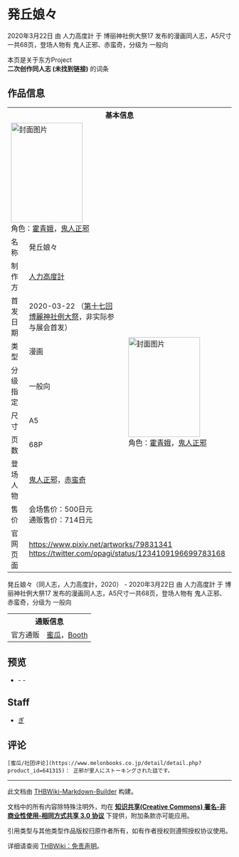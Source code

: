 # 発丘娘々

<!-- source html: G:\repos\THBWiki-Markdown-Builder\THBWikiMarkdown\Temp\main\3\34\ns0%3A%E7%99%BA%E4%B8%98%E5%A8%98%E3%80%85.html -->

2020年3月22日 由 人力高度計 于 博丽神社例大祭17 发布的漫画同人志，A5尺寸一共68页，登场人物有 鬼人正邪、赤蛮奇，分级为 一般向

本页是关于东方Project  
 **二次创作同人志 (未找到链接)** 的词条
## 作品信息

<table><tbody><tr><th colspan="3">基本信息</th></tr><tr><td class="cover-artwork-mobile" colspan="2"><a href="./文件-発丘娘々封面.jpg.md" class="image" title="封面图片"><img alt="封面图片" src="https://upload.thwiki.cc/thumb/b/bd/%E7%99%BA%E4%B8%98%E5%A8%98%E3%80%85%E5%B0%81%E9%9D%A2.jpg/161px-%E7%99%BA%E4%B8%98%E5%A8%98%E3%80%85%E5%B0%81%E9%9D%A2.jpg" decoding="async" loading="lazy" width="161" height="224" srcset="https://upload.thwiki.cc/thumb/b/bd/%E7%99%BA%E4%B8%98%E5%A8%98%E3%80%85%E5%B0%81%E9%9D%A2.jpg/241px-%E7%99%BA%E4%B8%98%E5%A8%98%E3%80%85%E5%B0%81%E9%9D%A2.jpg 1.5x, https://upload.thwiki.cc/thumb/b/bd/%E7%99%BA%E4%B8%98%E5%A8%98%E3%80%85%E5%B0%81%E9%9D%A2.jpg/321px-%E7%99%BA%E4%B8%98%E5%A8%98%E3%80%85%E5%B0%81%E9%9D%A2.jpg 2x" data-file-width="800" data-file-height="1115"></a><div class="cover-char">角色：<a href="./霍青娥.md" title="霍青娥">霍青娥</a>，<a href="./鬼人正邪.md" title="鬼人正邪">鬼人正邪</a></div></td>
</tr><tr><td class="label">名称</td><td colspan="2"> 発丘娘々 </td></tr><tr><td class="label">制作方</td><td><a href="./人力高度計.md" title="人力高度計">人力高度計</a></td><td class="cover-artwork" rowspan="8" style="min-width:224px;"><a href="./文件-発丘娘々封面.jpg.md" class="image" title="封面图片"><img alt="封面图片" src="https://upload.thwiki.cc/thumb/b/bd/%E7%99%BA%E4%B8%98%E5%A8%98%E3%80%85%E5%B0%81%E9%9D%A2.jpg/161px-%E7%99%BA%E4%B8%98%E5%A8%98%E3%80%85%E5%B0%81%E9%9D%A2.jpg" decoding="async" loading="lazy" width="161" height="224" srcset="https://upload.thwiki.cc/thumb/b/bd/%E7%99%BA%E4%B8%98%E5%A8%98%E3%80%85%E5%B0%81%E9%9D%A2.jpg/241px-%E7%99%BA%E4%B8%98%E5%A8%98%E3%80%85%E5%B0%81%E9%9D%A2.jpg 1.5x, https://upload.thwiki.cc/thumb/b/bd/%E7%99%BA%E4%B8%98%E5%A8%98%E3%80%85%E5%B0%81%E9%9D%A2.jpg/321px-%E7%99%BA%E4%B8%98%E5%A8%98%E3%80%85%E5%B0%81%E9%9D%A2.jpg 2x" data-file-width="800" data-file-height="1115"></a><div class="cover-char">角色：<a href="./霍青娥.md" title="霍青娥">霍青娥</a>，<a href="./鬼人正邪.md" title="鬼人正邪">鬼人正邪</a></div></td>
</tr><tr><td class="label">首发日期</td><td>2020-03-22&#160;（<a href="/展会作品列表?e=%E5%8D%9A%E4%B8%BD%E7%A5%9E%E7%A4%BE%E4%BE%8B%E5%A4%A7%E7%A5%AD%2317">第十七回 博麗神社例大祭</a>，非实际参与展会首发）</td></tr><tr><td class="label">类型</td><td>漫画</td></tr><tr><td class="label">分级指定</td><td>一般向</td></tr><tr><td class="label">尺寸</td><td>A5</td></tr><tr><td class="label">页数</td><td>68P</td></tr><tr><td class="label">登场人物</td><td><a href="./鬼人正邪.md" title="鬼人正邪">鬼人正邪</a>，<a href="./赤蛮奇.md" title="赤蛮奇">赤蛮奇</a></td></tr><tr><td class="label">售价</td><td>会场售价：500日元<br>通贩售价：714日元</td></tr>
<tr><td class="label">官网页面</td><td colspan="2"><a rel="nofollow" class="external free" href="https://www.pixiv.net/artworks/79831341">https://www.pixiv.net/artworks/79831341</a><br><a rel="nofollow" class="external free" href="https://twitter.com/opagi/status/1234109196699783168">https://twitter.com/opagi/status/1234109196699783168</a></td></tr></tbody></table>

発丘娘々（同人志，人力高度計，2020） - 2020年3月22日 由 人力高度計 于 博丽神社例大祭17 发布的漫画同人志，A5尺寸一共68页，登场人物有 鬼人正邪、赤蛮奇，分级为 一般向

<table><tbody><tr><th colspan="3">通贩信息</th></tr><tr><td class="label">官方通贩</td><td colspan="2"><a rel="nofollow" class="external text" href="https://www.melonbooks.co.jp/detail/detail.php?product_id=641315">蜜瓜</a>，<a rel="nofollow" class="external text" href="https://opagi.booth.pm/items/950669">Booth</a></td></tr></tbody></table>


## 预览
- [](./文件-発丘娘々预览图1.jpg.md)- [](./文件-発丘娘々预览图2.jpg.md)- [](./文件-発丘娘々预览图3.jpg.md)

## Staff
- [ぎ](./东方刚欲异闻.md)

## 评论
```
[蜜瓜/社团评论](https://www.melonbooks.co.jp/detail/detail.php?product_id=641315)： 正邪が里人にストーキングされた話です。
```

  
  

  





---

此文档由 [THBWiki-Markdown-Builder](https://github.com/Delsin-Yu/THBWiki-Markdown-Builder) 构建。

文档中的所有内容除特殊注明外，均在 [**知识共享(Creative Commons) 署名-非商业性使用-相同方式共享 3.0 协议**](https://creativecommons.org/licenses/by-sa/3.0/deed.zh-hans) 下提供，附加条款亦可能应用。

引用类型与其他类型作品版权归原作者所有，如有作者授权则遵照授权协议使用。

详细请查阅 [THBWiki：免责声明](https://thbwiki.cc/THBWiki:%E5%85%8D%E8%B4%A3%E5%A3%B0%E6%98%8E)。

